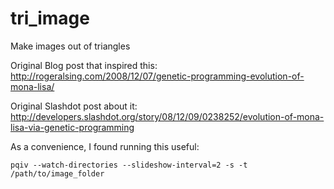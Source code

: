 # tri_image
Make images out of triangles

Original Blog post that inspired this:
http://rogeralsing.com/2008/12/07/genetic-programming-evolution-of-mona-lisa/

Original Slashdot post about it:
http://developers.slashdot.org/story/08/12/09/0238252/evolution-of-mona-lisa-via-genetic-programming

As a convenience, I found running this useful:

```
pqiv --watch-directories --slideshow-interval=2 -s -t /path/to/image_folder
```

